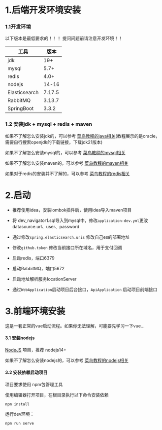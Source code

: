 #  1.后端开发环境安装

### 1.1开发环境

以下版本是最低要求的！！！ 提问问题前请注意开发环境！！

| 工具          | 版本   |
| ------------- | ------ |
| jdk           | 19+    |
| mysql         | 5.7+   |
| redis         | 4.0+   |
| nodejs        | 14-16  |
| Elasticsearch | 7.17.5 |
| RabbitMQ      | 3.13.7 |
| SpringBoot    | 3.3.2  |



### 1.2 安装jdk + mysql + redis + maven

如果不了解怎么安装jdk的，可以参考 [菜鸟教程的java相关](https://gitee.com/link?target=https%3A%2F%2Fwww.runoob.com%2Fjava%2Fjava-environment-setup.html)(教程展示的是oracle，需要自行搜索openjdk的下载链接，下载jdk21版本)

如果不了解怎么安装mysql的，可以参考 [菜鸟教程的mysql相关](https://gitee.com/link?target=https%3A%2F%2Fwww.runoob.com%2Fmysql%2Fmysql-install.html)

如果不了解怎么安装maven的，可以参考 [菜鸟教程的maven相关](https://gitee.com/link?target=https%3A%2F%2Fwww.runoob.com%2Fmaven%2Fmaven-setup.html)

如果对于redis的安装并不了解的，可以参考 [菜鸟教程的redis相关](https://gitee.com/link?target=https%3A%2F%2Fwww.runoob.com%2Fredis%2Fredis-install.html)



# 2.启动

- 推荐使用idea，安装lombok插件后，使用idea导入maven项目

- 将  dev_navigator1.sql导入到mysql中，修改`application-dev.yml`更改 datasource.url、user、password

- 通过修改`spring.elasticsearch.uris` 修改自己es的部署地址

- 修改`github.token` 修改当前接口所在域名，用于支付回调

- 启动redis，端口6379

- 启动RabbitMQ，端口5672

- 启动地址解析服务locationServer 

- 通过`WebApplication`启动项目后台接口，`ApiApplication` 启动项目前端接口

  

# 3.前端环境安装

这是一套正常的vue启动流程。如果你无法理解，可能要先学习一下vue...

#### 3.1 安装nodejs

[NodeJS](https://gitee.com/link?target=https%3A%2F%2Fnodejs.org) 项目，推荐 nodejs14+

如果不了解怎么安装nodejs的，可以参考 [菜鸟教程的nodejs相关](https://gitee.com/link?target=https%3A%2F%2Fwww.runoob.com%2Fnodejs%2Fnodejs-install-setup.html)

#### 3.2 安装依赖启动项目

项目要求使用 npm包管理工具

使用编辑器打开项目，在根目录执行以下命令安装依赖

```
npm install
```

运行dev环境：

```
npm run serve
```

## 